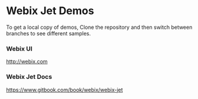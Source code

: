 Webix Jet Demos
================

To get a local copy of demos, Clone the repository and then switch between branches to see different samples. 

### Webix UI
http://webix.com

### Webix Jet Docs
https://www.gitbook.com/book/webix/webix-jet
